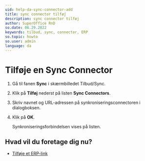 ```yaml
---
uid: help-da-sync-connector-add
title: sync connector tilføj
description: sync connector tilføj
author: SuperOffice RnD
so.date: 06.29.2022
keywords: tilbud, sync, connector, ERP
so.topic: howto
so.user: admin
language: da
---
```


# Tilføje en Sync Connector

1. Gå til fanen **Sync** i skærmbilledet Tilbud/Sync.
2. Klik på **Tilføj** nederst på listen **Sync Connectors**.
3. Skriv navnet og URL-adressen på synkroniseringsconnectoren i dialogboksen.
4. Klik på **OK**.

    Synkroniseringsforbindelsen vises på listen.

## Hvad vil du foretage dig nu?

* [Tilføje et ERP-link][1]

<!-- Referenced links -->
[1]: sync-add-erp-connection.md

<!-- Referenced images -->
